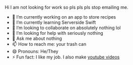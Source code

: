 Hi I am not looking for work so pls pls pls stop emailing me. 

- 🔭 I’m currently working on an app to store recipes
- 🌱 I’m currently learning Serverside Swift
- 👯 I’m looking to collaborate on absolutely nothing lol
- 🤔 I’m looking for help with seriously nothing
- 💬 Ask me about nothing 
- 📫 How to reach me: your trash can
- 😄 Pronouns: He/They
- ⚡ Fun fact: I like my job. I also make [youtube videos](https://www.youtube.com/channel/UCaYEz0nbJzHgaIR4QtK7Xkg)
